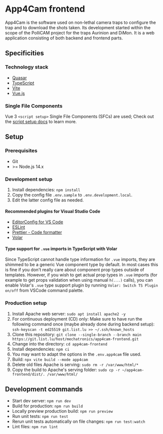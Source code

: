 # App4Cam frontend

App4Cam is the software used on non-lethal camera traps to configure the trap and to download the shots taken.
Its development started within the scope of the PolliCAM project for the traps Aurinion and DiMon.
It is a web application consisting of both backend and frontend parts.

## Specificities

### Technology stack

- [Quasar](https://quasar.dev/)
- [TypeScript](https://www.typescriptlang.org/)
- [Vite](https://vitejs.dev/)
- [Vue.js](https://vuejs.org/)

### Single File Components

Vue 3 `<script setup>` Single File Components (SFCs) are used; Check out the [script setup docs](https://vuejs.org/api/sfc-script-setup.html#sfc-script-setup) to learn more.

## Setup

### Prerequisites

- Git
- \>= Node.js 14.x

### Development setup

1. Install dependencies: `npm install`
2. Copy the config file `.env.sample` to `.env.development.local`.
3. Edit the latter config file as needed.

#### Recommended plugins for Visual Studio Code

- [EditorConfig for VS Code](https://marketplace.visualstudio.com/items?itemName=EditorConfig.EditorConfig)
- [ESLint](https://marketplace.visualstudio.com/items?itemName=dbaeumer.vscode-eslint)
- [Prettier - Code formatter](https://marketplace.visualstudio.com/items?itemName=esbenp.prettier-vscode)
- [Volar](https://marketplace.visualstudio.com/items?itemName=johnsoncodehk.volar)

#### Type support for `.vue` imports in TypeScript with Volar

Since TypeScript cannot handle type information for `.vue` imports, they are shimmed to be a generic Vue component type by default. In most cases this is fine if you don't really care about component prop types outside of templates. However, if you wish to get actual prop types in `.vue` imports (for example to get props validation when using manual `h(...)` calls), you can enable Volar's `.vue` type support plugin by running `Volar: Switch TS Plugin on/off` from VSCode command palette.

### Production setup

1. Install Apache web server: `sudo apt install apache2 -y`
2. For continuous deployment (CD) only: Make sure to have run the following command once (maybe already done during backend setup): `ssh-keyscan -t ed25519 git.list.lu >> ~/.ssh/known_hosts`
3. Clone this repository: `git clone --single-branch --branch main https://git.list.lu/host/mechatronics/app4cam-frontend.git`
4. Change into the directory: `cd app4cam-frontend`
5. Install dependencies: `npm ci`
6. You may want to adapt the options in the `.env.app4cam` file used.
7. Build: `npx vite build --mode app4cam`
8. Delete old files Apache is serving: `sudo rm -r /var/www/html/*`
9. Copy the build to Apache's serving folder: `sudo cp -r ~/app4cam-frontend/dist/. /var/www/html/`

## Development commands

- Start dev server: `npm run dev`
- Build for production: `npm run build`
- Locally preview production build: `npm run preview`
- Run unit tests: `npm run test`
- Rerun unit tests automatically on file changes: `npm run test:watch`
- Lint files: `npm run lint`
